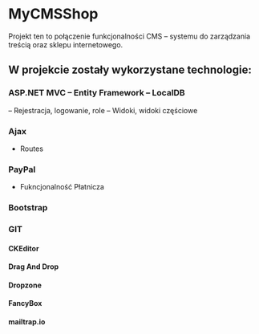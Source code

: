 # MyCMSShop
Projekt ten to połączenie funkcjonalności CMS – systemu do zarządzania treścią oraz sklepu internetowego.


## W projekcie zostały wykorzystane technologie:

### ASP.NET MVC – Entity Framework – LocalDB
– Rejestracja, logowanie, role 
– Widoki, widoki częściowe 
### Ajax
- Routes 
### PayPal
- Fukncjonalność Płatnicza
### Bootstrap
### GIT
#### CKEditor
#### Drag And Drop
#### Dropzone
#### FancyBox
#### mailtrap.io
